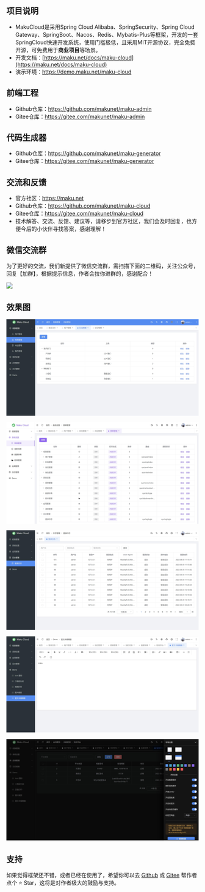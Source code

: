 ## 项目说明
- MakuCloud是采用Spring Cloud Alibaba、SpringSecurity、Spring Cloud Gateway、SpringBoot、Nacos、Redis、Mybatis-Plus等框架，开发的一套SpringCloud快速开发系统，使用门槛极低，且采用MIT开源协议，完全免费开源，可免费用于**商业项目**等场景。
- 开发文档：[https://maku.net/docs/maku-cloud](https://maku.net/docs/maku-cloud)
- 演示环境：https://demo.maku.net/maku-cloud


## 前端工程
- Github仓库：https://github.com/makunet/maku-admin
- Gitee仓库：https://gitee.com/makunet/maku-admin


## 代码生成器
- Github仓库：https://github.com/makunet/maku-generator
- Gitee仓库：https://gitee.com/makunet/maku-generator


## 交流和反馈
- 官方社区：https://maku.net
- Github仓库：https://github.com/makunet/maku-cloud
- Gitee仓库：https://gitee.com/makunet/maku-cloud
- 技术解答、交流、反馈、建议等，请移步到官方社区，我们会及时回复，也方便今后的小伙伴寻找答案，感谢理解！


## 微信交流群
为了更好的交流，我们新提供了微信交流群，需扫描下面的二维码，关注公众号，回复【加群】，根据提示信息，作者会拉你进群的，感谢配合！

![](https://maku.net/app/img/qrcode.jpg)


## 效果图
![输入图片说明](images/1.jpg)

![输入图片说明](images/2.jpg)

![输入图片说明](images/3.jpg)

![输入图片说明](images/4.jpg)

![输入图片说明](images/5.jpg)

## 支持
如果觉得框架还不错，或者已经在使用了，希望你可以去 [Github](https://github.com/makunet/maku-cloud) 或 [Gitee](https://gitee.com/makunet/maku-cloud) 帮作者点个 ⭐ Star，这将是对作者极大的鼓励与支持。
